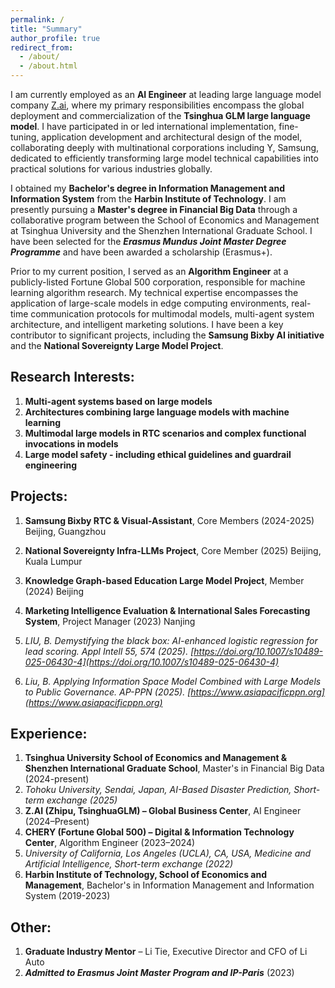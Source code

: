 ```yaml
---
permalink: /
title: "Summary"
author_profile: true
redirect_from: 
  - /about/
  - /about.html
---
```

I am currently employed as an **AI Engineer** at leading large language model company [Z.ai](https://z.ai), where my primary responsibilities encompass the global deployment and commercialization of the **Tsinghua GLM large language model**. I have participated in or led international implementation, fine-tuning, application development and architectural design of the model, collaborating deeply with multinational corporations including Y, Samsung, dedicated to efficiently transforming large model technical capabilities into practical solutions for various industries globally.

I obtained my **Bachelor's degree in Information Management and Information System** from the **Harbin Institute of Technology**. I am presently pursuing a **Master's degree in Financial Big Data** through a collaborative program between the School of Economics and Management at Tsinghua University and the Shenzhen International Graduate School. I have been selected for the ***Erasmus Mundus Joint Master Degree Programme*** and have been awarded a scholarship (Erasmus+).

Prior to my current position, I served as an **Algorithm Engineer** at a publicly-listed Fortune Global 500 corporation, responsible for machine learning algorithm research. My technical expertise encompasses the application of large-scale models in edge computing environments, real-time communication protocols for multimodal models, multi-agent system architecture, and intelligent marketing solutions. I have been a key contributor to significant projects, including the **Samsung Bixby AI initiative** and the **National Sovereignty Large Model Project**.

**Research Interests:**
------
1. **Multi-agent systems based on large models**
2. **Architectures combining large language models with machine learning**
3. **Multimodal large models in RTC scenarios and complex functional invocations in models**
4. **Large model safety - including ethical guidelines and guardrail engineering**

**Projects:**
------
1. **Samsung Bixby RTC & Visual-Assistant**, Core Members (2024-2025) Beijing, Guangzhou
2. **National Sovereignty Infra-LLMs Project**, Core Member (2025) Beijing, Kuala Lumpur
3. **Knowledge Graph-based Education Large Model Project**, Member (2024) Beijing
4. **Marketing Intelligence Evaluation & International Sales Forecasting System**, Project Manager (2023) Nanjing

1. *LIU, B. Demystifying the black box: AI-enhanced logistic regression for lead scoring. Appl Intell 55, 574 (2025). [https://doi.org/10.1007/s10489-025-06430-4](https://doi.org/10.1007/s10489-025-06430-4)*
2. *Liu, B. Applying Information Space Model Combined with Large Models to Public Governance. AP-PPN (2025). [https://www.asiapacificppn.org](https://www.asiapacificppn.org)*

**Experience:**
------
1. **Tsinghua University School of Economics and Management & Shenzhen International Graduate School**, Master's in Financial Big Data (2024-present)
2. *Tohoku University, Sendai, Japan, AI-Based Disaster Prediction, Short-term exchange (2025)*
3. **Z.AI (Zhipu, TsinghuaGLM) – Global Business Center**, AI Engineer (2024–Present)
4. **CHERY (Fortune Global 500) – Digital & Information Technology Center**, Algorithm Engineer (2023–2024)
5. *University of California, Los Angeles (UCLA), CA, USA, Medicine and Artificial Intelligence, Short-term exchange (2022)*
6. **Harbin Institute of Technology, School of Economics and Management**, Bachelor's in Information Management and Information System (2019-2023)

**Other:**
------
1. **Graduate Industry Mentor** – Li Tie, Executive Director and CFO of Li Auto 
2. ***Admitted to Erasmus Joint Master Program and IP-Paris*** (2023)
